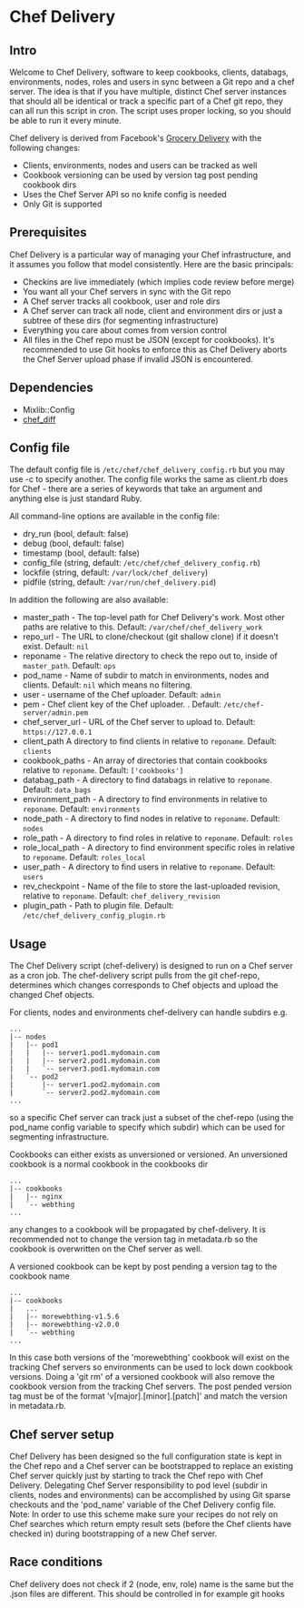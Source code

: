 # Chef Delivery

## Intro

Welcome to Chef Delivery, software to keep cookbooks, clients, databags, environments, nodes, roles and users in
sync between a Git repo and a chef server. The idea is that if you have
multiple, distinct Chef server instances that should all be identical or track a specific part of a Chef git repo, they can all run this script in cron. The script uses proper locking, so you should be
able to run it every minute.

Chef delivery is derived from Facebook's [Grocery Delivery](https://github.com/facebook/grocery-delivery) with the following changes:

 * Clients, environments, nodes and users can be tracked as well
 * Cookbook versioning can be used by version tag post pending cookbook dirs
 * Uses the Chef Server API so no knife config is needed
 * Only Git is supported

## Prerequisites

Chef Delivery is a particular way of managing your Chef infrastructure,
and it assumes you follow that model consistently. Here are the basic
principals:

* Checkins are live immediately (which implies code review before merge)
* You want all your Chef servers in sync with the Git repo
* A Chef server tracks all cookbook, user and role dirs
* A Chef server can track all node, client and environment dirs or just a subtree of these dirs (for segmenting infrastructure)
* Everything you care about comes from version control
* All files in the Chef repo must be JSON (except for cookbooks). It's recommended to use Git hooks to enforce this as Chef Delivery aborts the Chef Server upload phase if invalid JSON is encountered.

## Dependencies

* Mixlib::Config
* [chef_diff](https://github.com/One-com/chef_diff)

## Config file

The default config file is `/etc/chef/chef_delivery_config.rb` but you may use -c to specify
another. The config file works the same as client.rb does for Chef - there
are a series of keywords that take an argument and anything else is just
standard Ruby.

All command-line options are available in the config file:

* dry_run (bool, default: false)
* debug (bool, default: false)
* timestamp (bool, default: false)
* config_file (string, default: `/etc/chef/chef_delivery_config.rb`)
* lockfile (string, default: `/var/lock/chef_delivery`)
* pidfile (string, default: `/var/run/chef_delivery.pid`)

In addition the following are also available:

* master_path - The top-level path for Chef Delivery's work. Most other
  paths are relative to this. Default: `/var/chef/chef_delivery_work`
* repo_url - The URL to clone/checkout (git shallow clone) if it doesn't exist. Default: `nil`
* reponame - The relative directory to check the repo out to, inside of
  `master_path`. Default: `ops`
* pod_name - Name of subdir to match in environments, nodes and clients. Default: `nil` which means no filtering.
* user - username of the Chef uploader. Default: `admin`
* pem - Chef client key of the Chef uploader. . Default: `/etc/chef-server/admin.pem`
* chef\_server\_url - URL of the Chef server to upload to. Default: `https://127.0.0.1`
* client_path A directory to find clients in relative to `reponame`. Default:
  `clients`
* cookbook_paths - An array of directories that contain cookbooks relative to
  `reponame`. Default: `['cookbooks']`
* databag_path - A directory to find databags in relative to `reponame`.
  Default: `data_bags`
* environment_path - A directory to find environments in relative to `reponame`.
  Default: `environments`
* node_path - A directory to find nodes in relative to `reponame`. Default:
  `nodes`
* role_path - A directory to find roles in relative to `reponame`. Default:
  `roles`
* role_local_path - A directory to find environment specific roles in relative to `reponame`. Default:
  `roles_local`
* user_path - A directory to find users in relative to `reponame`. Default:
  `users`
* rev_checkpoint - Name of the file to store the last-uploaded revision,
  relative to `reponame`. Default: `chef_delivery_revision`
* plugin_path - Path to plugin file. Default: `/etc/chef_delivery_config_plugin.rb`

## Usage

The Chef Delivery script (chef-delivery) is designed to run on a Chef server as a cron job. The chef-delivery script pulls from the git chef-repo, determines which changes corresponds to Chef objects and upload the changed Chef objects.

For clients, nodes and environments chef-delivery can handle subdirs e.g.

	...
	|-- nodes
	|   |-- pod1
	|   |   |-- server1.pod1.mydomain.com
	|   |   |-- server2.pod1.mydomain.com
	|   |   `-- server3.pod1.mydomain.com
	|   `-- pod2
	|       |-- server1.pod2.mydomain.com
	|       `-- server2.pod2.mydomain.com
	...

so a specific Chef server can track just a subset of the chef-repo (using the pod_name config variable to specify which subdir) which can be used for segmenting infrastructure.

Cookbooks can either exists as unversioned or versioned. An unversioned cookbook is a normal cookbook in the cookbooks dir

	...
	|-- cookbooks
	|   |-- nginx
	|   `-- webthing
	...

any changes to a cookbook will be propagated by chef-delivery. It is recommended not to change the version tag in metadata.rb so the cookbook is overwritten on the Chef server as well.

A versioned cookbook can be kept by post pending a version tag to the cookbook name

	...
	|-- cookbooks
	|   ...
	|   |-- morewebthing-v1.5.6
	|   |-- morewebthing-v2.0.0
	|   `-- webthing
	...

In this case both versions of the 'morewebthing' cookbook will exist on the tracking Chef servers so environments can be used to lock down cookbook versions. Doing a 'git rm' of a versioned cookbook will also remove the cookbook version from the tracking Chef servers. The post pended version tag must be of the format 'v[major].[minor].[patch]' and match the version in metadata.rb.

## Chef server setup

Chef Delivery has been designed so the full configuration state is kept in the Chef repo and a Chef server can be bootstrapped to replace an existing Chef server quickly just by starting to track the Chef repo with Chef Delivery. Delegating Chef Server responsibility to pod level (subdir in clients, nodes and environments) can be accomplished by using Git sparse checkouts and the 'pod_name' variable of the Chef Delivery config file. Note: In order to use this scheme make sure your recipes do not rely on Chef searches which return empty result sets  (before the Chef clients have checked in) during bootstrapping of a new Chef server.

## Race conditions
Chef delivery does not check if 2 (node, env, role) name is the same but the .json files are different. This should be controlled in for example git hooks

